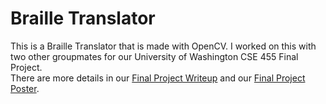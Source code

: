 # Braille Translator 

This is a Braille Translator that is made with OpenCV.
I worked on this with two other groupmates for our University of Washington CSE 455 Final Project.
<br/>
There are more details in our [Final Project Writeup](FinalWriteup.pdf) and our [Final Project Poster](FinalPoster.pdf).
